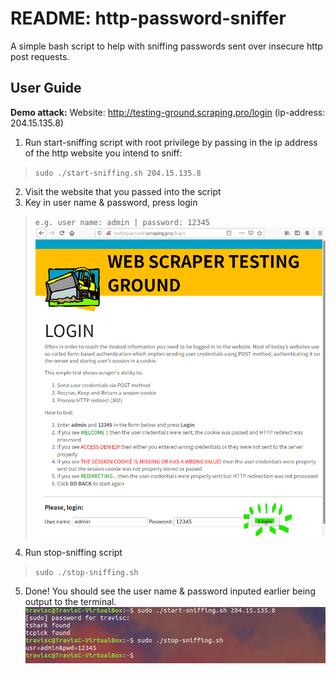 # README: http-password-sniffer
A simple bash script to help with sniffing passwords sent over insecure http post requests.

## User Guide
**Demo attack:**
Website: http://testing-ground.scraping.pro/login (ip-address: 204.15.135.8)

1. Run start-sniffing script with root privilege by passing in the ip address of the http website you intend to sniff: 
>`sudo ./start-sniffing.sh 204.15.135.8`
2. Visit the website that you passed into the script
3. Key in user name & password, press login
>`e.g. user name: admin | password: 12345`
![](./images/step3.png)
4. Run stop-sniffing script
>`sudo ./stop-sniffing.sh`
5. Done! You should see the user name & password inputed earlier being output to the terminal.
![](./images/completed.png)
